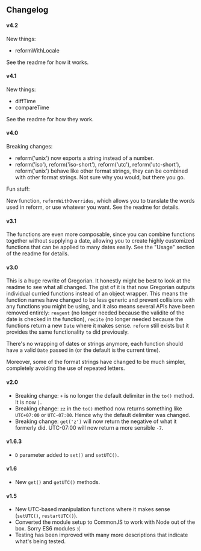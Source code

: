 ## Changelog

#### v4.2

New things:

- reformWithLocale

See the readme for how it works.  

#### v4.1

New things:

- diffTime
- compareTime

See the readme for how they work.

#### v4.0

Breaking changes:

- reform('unix') now exports a string instead of a number.
- reform('iso'), reform('iso-short'), reform('utc'), reform('utc-short'), reform('unix') behave like other format strings, they can be combined with other format strings. Not sure why you would, but there you go.

Fun stuff:

New function, `reformWithOverrides`, which allows you to translate the words used in reform, or use whatever you want. See the readme for details.

#### v3.1

The functions are even more composable, since you can combine functions together without supplying a date, allowing you to create highly customized functions that can be applied to many dates easily. See the "Usage" section of the readme for details.

#### v3.0

This is a huge rewrite of Gregorian. It honestly might be best to look at the readme to see what all changed. The gist of it is that now Gregorian outputs individual curried functions instead of an object wrapper. This means the function names have changed to be less generic and prevent collisions with any functions you might be using, and it also means several APIs have been removed entirely: `reagent` (no longer needed because the validite of the date is checked in the function), `recite` (no longer needed because the functions return a new `Date` where it makes sense. `reform` still exists but it provides the same functionality `to` did previously.

There's no wrapping of dates or strings anymore, each function should have a valid `Date` passed in (or the default is the current time).

Moreover, some of the format strings have changed to be much simpler, completely avoiding the use of repeated letters.

#### v2.0

- Breaking change: `+` is no longer the default delimiter in the `to()` method. It is now `|`.
- Breaking change: `zz` in the `to()` method now returns something like `UTC+07:00` or `UTC-07:00`. Hence why the default delimiter was changed.
- Breaking change: `get('z')` will now return the negative of what it formerly did. UTC-07:00 will now return a more sensible `-7`.

#### v1.6.3

- `D` parameter added to `set()` and `setUTC()`.

#### v1.6

- New `get()` and `getUTC()` methods.

#### v1.5

- New UTC-based manipulation functions where it makes sense (`setUTC()`, `restartUTC()`).
- Converted the module setup to CommonJS to work with Node out of the box. Sorry ES6 modules :(
- Testing has been improved with many more descriptions that indicate what's being tested.